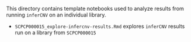 This directory contains template notebooks used to analyze results from running `inferCNV` on an individual library.

* `SCPCP000015_explore-infercnv-results.Rmd` explores `inferCNV` results run on a library from `SCPCP000015`
